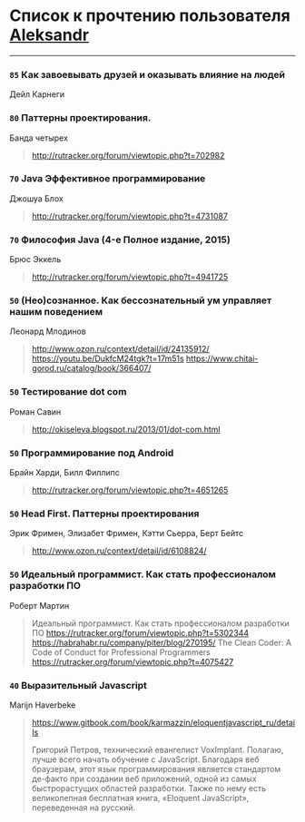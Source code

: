 # Список к прочтению пользователя [Aleksandr](http://vk.com/id12375097)
---

### `85` Как завоевывать друзей и оказывать влияние на людей
Дейл Карнеги

### `80` Паттерны проектирования.
Банда четырех
> http://rutracker.org/forum/viewtopic.php?t=702982

### `70` Java Эффективное программирование
Джошуа Блох
> http://rutracker.org/forum/viewtopic.php?t=4731087

### `70` Философия Java (4-е Полное издание, 2015)
Брюс Эккель
> http://rutracker.org/forum/viewtopic.php?t=4941725

### `50` (Нео)сознанное. Как бессознательный ум управляет нашим поведением
Леонард Млодинов
> http://www.ozon.ru/context/detail/id/24135912/
> https://youtu.be/DukfcM24tgk?t=17m51s
> https://www.chitai-gorod.ru/catalog/book/366407/

### `50` Тестирование dot com
Роман Савин
> http://okiseleva.blogspot.ru/2013/01/dot-com.html

### `50` Программирование под Android
Брайн Харди, Билл Филлипс
> http://rutracker.org/forum/viewtopic.php?t=4651265

### `50` Head First. Паттерны проектирования
Эрик Фримен, Элизабет Фримен, Кэтти Сьерра, Берт Бейтс
> http://www.ozon.ru/context/detail/id/6108824/

### `50` Идеальный программист. Как стать профессионалом разработки ПО
Роберт Мартин
> Идеальный программист. Как стать профессионалом разработки ПО
> https://rutracker.org/forum/viewtopic.php?t=5302344
> https://habrahabr.ru/company/piter/blog/270195/
> The Clean Coder: A Code of Conduct for Professional Programmers
> https://rutracker.org/forum/viewtopic.php?t=4075427

### `40` Выразительный Javascript
Marijn Haverbeke
> https://www.gitbook.com/book/karmazzin/eloquentjavascript_ru/details
> 
> Григорий Петров, технический евангелист VoxImplant.
> Полагаю, лучше всего начать обучение с JavaScript. Благодаря веб браузерам, этот язык программирования является стандартом де-факто при создании веб приложений, одной из самых быстрорастущих областей разработки. Также по нему есть великолепная бесплатная книга, «Eloquent JavaScript», переведенная на русский.

